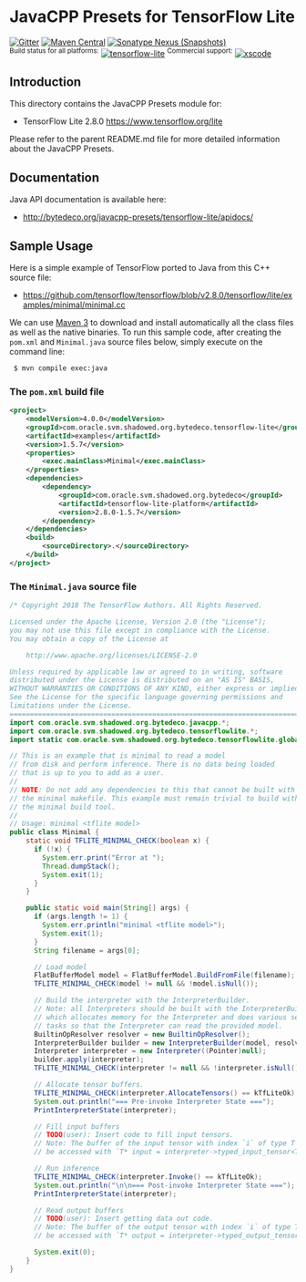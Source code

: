 JavaCPP Presets for TensorFlow Lite
===================================

[![Gitter](https://badges.gitter.im/bytedeco/javacpp.svg)](https://gitter.im/bytedeco/javacpp) [![Maven Central](https://maven-badges.herokuapp.com/maven-central/com.oracle.svm.shadowed.org.bytedeco/tensorflow-lite/badge.svg)](https://maven-badges.herokuapp.com/maven-central/com.oracle.svm.shadowed.org.bytedeco/tensorflow-lite) [![Sonatype Nexus (Snapshots)](https://img.shields.io/nexus/s/https/oss.sonatype.org/com.oracle.svm.shadowed.org.bytedeco/tensorflow-lite.svg)](http://bytedeco.org/builds/)  
<sup>Build status for all platforms:</sup> [![tensorflow-lite](https://github.com/bytedeco/javacpp-presets/workflows/tensorflow-lite/badge.svg)](https://github.com/bytedeco/javacpp-presets/actions?query=workflow%3Atensorflow-lite)  <sup>Commercial support:</sup> [![xscode](https://img.shields.io/badge/Available%20on-xs%3Acode-blue?style=?style=plastic&logo=appveyor&logo=data:image/png;base64,iVBORw0KGgoAAAANSUhEUgAAAEAAAABACAMAAACdt4HsAAAAGXRFWHRTb2Z0d2FyZQBBZG9iZSBJbWFnZVJlYWR5ccllPAAAAAZQTFRF////////VXz1bAAAAAJ0Uk5T/wDltzBKAAAAlUlEQVR42uzXSwqAMAwE0Mn9L+3Ggtgkk35QwcnSJo9S+yGwM9DCooCbgn4YrJ4CIPUcQF7/XSBbx2TEz4sAZ2q1RAECBAiYBlCtvwN+KiYAlG7UDGj59MViT9hOwEqAhYCtAsUZvL6I6W8c2wcbd+LIWSCHSTeSAAECngN4xxIDSK9f4B9t377Wd7H5Nt7/Xz8eAgwAvesLRjYYPuUAAAAASUVORK5CYII=)](https://xscode.com/bytedeco/javacpp-presets)


Introduction
------------
This directory contains the JavaCPP Presets module for:

 * TensorFlow Lite 2.8.0  https://www.tensorflow.org/lite

Please refer to the parent README.md file for more detailed information about the JavaCPP Presets.


Documentation
-------------
Java API documentation is available here:

 * http://bytedeco.org/javacpp-presets/tensorflow-lite/apidocs/


Sample Usage
------------
Here is a simple example of TensorFlow ported to Java from this C++ source file:

 * https://github.com/tensorflow/tensorflow/blob/v2.8.0/tensorflow/lite/examples/minimal/minimal.cc

We can use [Maven 3](http://maven.apache.org/) to download and install automatically all the class files as well as the native binaries. To run this sample code, after creating the `pom.xml` and `Minimal.java` source files below, simply execute on the command line:
```bash
 $ mvn compile exec:java
```

### The `pom.xml` build file
```xml
<project>
    <modelVersion>4.0.0</modelVersion>
    <groupId>com.oracle.svm.shadowed.org.bytedeco.tensorflow-lite</groupId>
    <artifactId>examples</artifactId>
    <version>1.5.7</version>
    <properties>
        <exec.mainClass>Minimal</exec.mainClass>
    </properties>
    <dependencies>
        <dependency>
            <groupId>com.oracle.svm.shadowed.org.bytedeco</groupId>
            <artifactId>tensorflow-lite-platform</artifactId>
            <version>2.8.0-1.5.7</version>
        </dependency>
    </dependencies>
    <build>
        <sourceDirectory>.</sourceDirectory>
    </build>
</project>
```

### The `Minimal.java` source file
```java
/* Copyright 2018 The TensorFlow Authors. All Rights Reserved.

Licensed under the Apache License, Version 2.0 (the "License");
you may not use this file except in compliance with the License.
You may obtain a copy of the License at

    http://www.apache.org/licenses/LICENSE-2.0

Unless required by applicable law or agreed to in writing, software
distributed under the License is distributed on an "AS IS" BASIS,
WITHOUT WARRANTIES OR CONDITIONS OF ANY KIND, either express or implied.
See the License for the specific language governing permissions and
limitations under the License.
==============================================================================*/
import com.oracle.svm.shadowed.org.bytedeco.javacpp.*;
import com.oracle.svm.shadowed.org.bytedeco.tensorflowlite.*;
import static com.oracle.svm.shadowed.org.bytedeco.tensorflowlite.global.tensorflowlite.*;

// This is an example that is minimal to read a model
// from disk and perform inference. There is no data being loaded
// that is up to you to add as a user.
//
// NOTE: Do not add any dependencies to this that cannot be built with
// the minimal makefile. This example must remain trivial to build with
// the minimal build tool.
//
// Usage: minimal <tflite model>
public class Minimal {
    static void TFLITE_MINIMAL_CHECK(boolean x) {
      if (!x) {
        System.err.print("Error at ");
        Thread.dumpStack();
        System.exit(1);
      }
    }

    public static void main(String[] args) {
      if (args.length != 1) {
        System.err.println("minimal <tflite model>");
        System.exit(1);
      }
      String filename = args[0];

      // Load model
      FlatBufferModel model = FlatBufferModel.BuildFromFile(filename);
      TFLITE_MINIMAL_CHECK(model != null && !model.isNull());

      // Build the interpreter with the InterpreterBuilder.
      // Note: all Interpreters should be built with the InterpreterBuilder,
      // which allocates memory for the Interpreter and does various set up
      // tasks so that the Interpreter can read the provided model.
      BuiltinOpResolver resolver = new BuiltinOpResolver();
      InterpreterBuilder builder = new InterpreterBuilder(model, resolver);
      Interpreter interpreter = new Interpreter((Pointer)null);
      builder.apply(interpreter);
      TFLITE_MINIMAL_CHECK(interpreter != null && !interpreter.isNull());

      // Allocate tensor buffers.
      TFLITE_MINIMAL_CHECK(interpreter.AllocateTensors() == kTfLiteOk);
      System.out.println("=== Pre-invoke Interpreter State ===");
      PrintInterpreterState(interpreter);

      // Fill input buffers
      // TODO(user): Insert code to fill input tensors.
      // Note: The buffer of the input tensor with index `i` of type T can
      // be accessed with `T* input = interpreter->typed_input_tensor<T>(i);`

      // Run inference
      TFLITE_MINIMAL_CHECK(interpreter.Invoke() == kTfLiteOk);
      System.out.println("\n\n=== Post-invoke Interpreter State ===");
      PrintInterpreterState(interpreter);

      // Read output buffers
      // TODO(user): Insert getting data out code.
      // Note: The buffer of the output tensor with index `i` of type T can
      // be accessed with `T* output = interpreter->typed_output_tensor<T>(i);`

      System.exit(0);
    }
}
```
